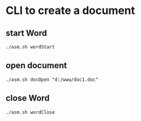 # CLI to create a document

## start Word
```
./asm.sh wordStart
```

## open document
```
./asm.sh docOpen "d:/www/doc1.doc"
```

## close Word
```
./asm.sh wordClose
```

